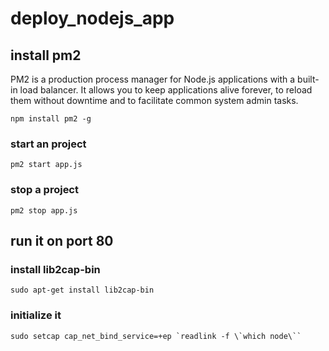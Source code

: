 # deploy_nodejs_app
## install pm2
PM2 is a production process manager for Node.js applications with a built-in load balancer. It allows you to keep applications alive forever, to reload them without downtime and to facilitate common system admin tasks.

```npm
npm install pm2 -g
```

### start an project
```npm
pm2 start app.js
```
### stop a project
```npm
pm2 stop app.js
```

## run it on port 80

### install lib2cap-bin
```npm
sudo apt-get install lib2cap-bin
```

### initialize it
```npm
sudo setcap cap_net_bind_service=+ep `readlink -f \`which node\``
```

